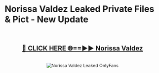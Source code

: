# Norissa Valdez Leaked Private Files & Pict - New Update
<br>
<div align="center">
<h2><a href="https://mediafilles.blogspot.com/?title=Norissa_Valdez" rel="nofollow">🔴 CLICK HERE 🌐==►► Norissa Valdez</a></h2>
<br>
<a href="https://mediafilles.blogspot.com/?title=Norissa_Valdez" rel="nofollow" data-target="animated-image.originalLink"><img src="https://i.ibb.co.com/WyWwxjT/player-gif2.gif" alt="Norissa Valdez Leaked OnlyFans" style="max-width: 100%; display: inline-block;" data-target="animated-image.originalImage"></a>
</div>
<br>